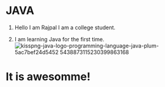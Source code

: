 # JAVA
1. Hello I am Rajpal I am a college student.

2. I am learning Java for the first time.
![kisspng-java-logo-programming-language-java-plum-5ac7bef24d5452 5438873115230399863168](https://user-images.githubusercontent.com/114016588/200344742-7e74a0dc-4b75-42ac-b65d-d47c6b8107ad.png)
# It is awesomme!
